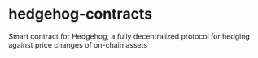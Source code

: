 # hedgehog-contracts
Smart contract for Hedgehog, a fully decentralized protocol for hedging against price changes of on-chain assets 
